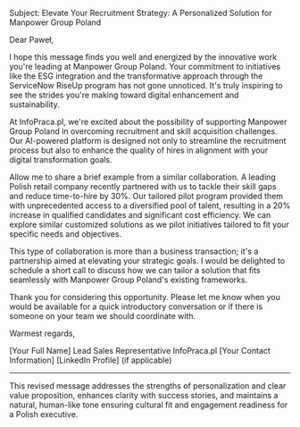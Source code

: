 Subject: Elevate Your Recruitment Strategy: A Personalized Solution for Manpower Group Poland

Dear Paweł,

I hope this message finds you well and energized by the innovative work you're leading at Manpower Group Poland. Your commitment to initiatives like the ESG integration and the transformative approach through the ServiceNow RiseUp program has not gone unnoticed. It's truly inspiring to see the strides you're making toward digital enhancement and sustainability.

At InfoPraca.pl, we're excited about the possibility of supporting Manpower Group Poland in overcoming recruitment and skill acquisition challenges. Our AI-powered platform is designed not only to streamline the recruitment process but also to enhance the quality of hires in alignment with your digital transformation goals.

Allow me to share a brief example from a similar collaboration. A leading Polish retail company recently partnered with us to tackle their skill gaps and reduce time-to-hire by 30%. Our tailored pilot program provided them with unprecedented access to a diversified pool of talent, resulting in a 20% increase in qualified candidates and significant cost efficiency. We can explore similar customized solutions as we pilot initiatives tailored to fit your specific needs and objectives.

This type of collaboration is more than a business transaction; it's a partnership aimed at elevating your strategic goals. I would be delighted to schedule a short call to discuss how we can tailor a solution that fits seamlessly with Manpower Group Poland's existing frameworks.

Thank you for considering this opportunity. Please let me know when you would be available for a quick introductory conversation or if there is someone on your team we should coordinate with.

Warmest regards,

[Your Full Name]
Lead Sales Representative
InfoPraca.pl
[Your Contact Information]
[LinkedIn Profile] (if applicable)

---

This revised message addresses the strengths of personalization and clear value proposition, enhances clarity with success stories, and maintains a natural, human-like tone ensuring cultural fit and engagement readiness for a Polish executive.